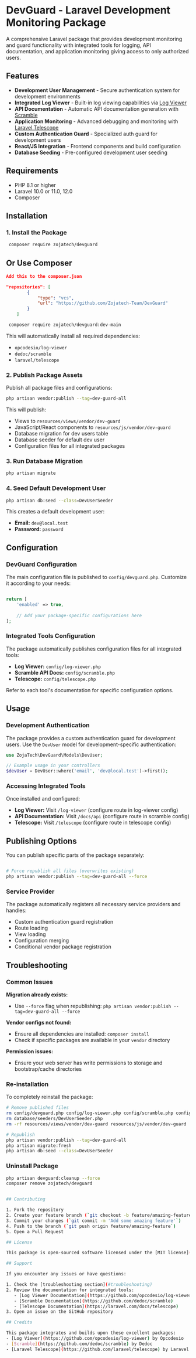 # DevGuard - Laravel Development Monitoring Package

A comprehensive Laravel package that provides development monitoring and guard functionality with integrated tools for logging, API documentation, and application monitoring giving access to only authorized users.

## Features

- **Development User Management** - Secure authentication system for development environments
- **Integrated Log Viewer** - Built-in log viewing capabilities via [Log Viewer](https://github.com/opcodesio/log-viewer)
- **API Documentation** - Automatic API documentation generation with [Scramble](https://github.com/dedoc/scramble)
- **Application Monitoring** - Advanced debugging and monitoring with [Laravel Telescope](https://github.com/laravel/telescope)
- **Custom Authentication Guard** - Specialized auth guard for development users
- **React/JS Integration** - Frontend components and build configuration
- **Database Seeding** - Pre-configured development user seeding

## Requirements

- PHP 8.1 or higher
- Laravel 10.0 or 11.0, 12.0
- Composer

## Installation

### 1. Install the Package

```bash
 composer require zojatech/devguard 
```
## Or Use Composer 

```json
Add this to the composer.json

"repositories": [
        {
            "type": "vcs",
            "url": "https://github.com/Zojatech-Team/DevGuard"
        }
    ]

```

```bash
 composer require zojatech/devguard:dev-main 
```

This will automatically install all required dependencies:
- `opcodesio/log-viewer`
- `dedoc/scramble` 
- `laravel/telescope`

### 2. Publish Package Assets

Publish all package files and configurations:

```bash
php artisan vendor:publish --tag=dev-guard-all
```

This will publish:
- Views to `resources/views/vendor/dev-guard`
- JavaScript/React components to `resources/js/vendor/dev-guard`
- Database migration for dev users table
- Database seeder for default dev user
- Configuration files for all integrated packages

### 3. Run Database Migration

```bash
php artisan migrate
```

### 4. Seed Default Development User

```bash
php artisan db:seed --class=DevUserSeeder
```

This creates a default development user:
- **Email:** `dev@local.test`
- **Password:** `password`

## Configuration

### DevGuard Configuration

The main configuration file is published to `config/devguard.php`. Customize it according to your needs:

```php

return [
    'enabled' => true,
    
    // Add your package-specific configurations here
];
```

### Integrated Tools Configuration

The package automatically publishes configuration files for all integrated tools:

- **Log Viewer:** `config/log-viewer.php`
- **Scramble API Docs:** `config/scramble.php` 
- **Telescope:** `config/telescope.php`

Refer to each tool's documentation for specific configuration options.

## Usage

### Development Authentication

The package provides a custom authentication guard for development users. Use the `DevUser` model for development-specific authentication:

```php
use ZojaTech\DevGuard\Models\DevUser;

// Example usage in your controllers
$devUser = DevUser::where('email', 'dev@local.test')->first();
```

### Accessing Integrated Tools

Once installed and configured:

- **Log Viewer:** Visit `/log-viewer` (configure route in log-viewer config)
- **API Documentation:** Visit `/docs/api` (configure route in scramble config)
- **Telescope:** Visit `/telescope` (configure route in telescope config)

## Publishing Options

You can publish specific parts of the package separately:

```bash

# Force republish all files (overwrites existing)
php artisan vendor:publish --tag=dev-guard-all --force
```

### Service Provider

The package automatically registers all necessary service providers and handles:

- Custom authentication guard registration
- Route loading
- View loading
- Configuration merging
- Conditional vendor package registration

## Troubleshooting

### Common Issues

**Migration already exists:**
- Use `--force` flag when republishing: `php artisan vendor:publish --tag=dev-guard-all --force`

**Vendor configs not found:**
- Ensure all dependencies are installed: `composer install`
- Check if specific packages are available in your `vendor` directory

**Permission issues:**
- Ensure your web server has write permissions to storage and bootstrap/cache directories

### Re-installation

To completely reinstall the package:

```bash
# Remove published files
rm config/devguard.php config/log-viewer.php config/scramble.php config/telescope.php
rm database/seeders/DevUserSeeder.php
rm -rf resources/views/vendor/dev-guard resources/js/vendor/dev-guard

# Republish
php artisan vendor:publish --tag=dev-guard-all
php artisan migrate:fresh
php artisan db:seed --class=DevUserSeeder
```

### Uninstall Package

```bash
php artisan devguard:cleanup --force 
composer remove zojatech/devguard


## Contributing

1. Fork the repository
2. Create your feature branch (`git checkout -b feature/amazing-feature`)
3. Commit your changes (`git commit -m 'Add some amazing feature'`)
4. Push to the branch (`git push origin feature/amazing-feature`)
5. Open a Pull Request

## License

This package is open-sourced software licensed under the [MIT license](https://opensource.org/licenses/MIT).

## Support

If you encounter any issues or have questions:

1. Check the [troubleshooting section](#troubleshooting)
2. Review the documentation for integrated tools:
   - [Log Viewer Documentation](https://github.com/opcodesio/log-viewer)
   - [Scramble Documentation](https://github.com/dedoc/scramble)
   - [Telescope Documentation](https://laravel.com/docs/telescope)
3. Open an issue on the GitHub repository

## Credits

This package integrates and builds upon these excellent packages:
- [Log Viewer](https://github.com/opcodesio/log-viewer) by Opcodesio
- [Scramble](https://github.com/dedoc/scramble) by Dedoc
- [Laravel Telescope](https://github.com/laravel/telescope) by Laravel